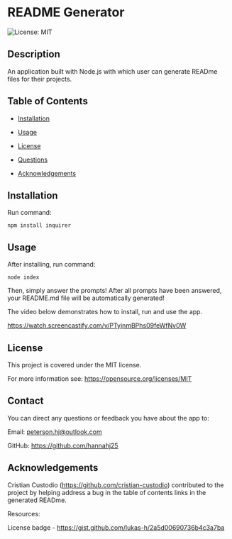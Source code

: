 # README Generator

![License: MIT](https://img.shields.io/badge/License-MIT-yellow.svg)

## Description 
An application built with Node.js with which user can generate READme files for their projects.

## Table of Contents

- [Installation](#installation)

- [Usage](#usage)

- [License](#license)

- [Questions](#questions)

- [Acknowledgements](#acknowledgements)

## Installation 
Run command:

 `npm install inquirer`

## Usage 
After installing, run command:

 `node index`

Then, simply answer the prompts! After all prompts have been answered, your README.md file will be automatically generated!

The video below demonstrates how to install, run and use the app.

https://watch.screencastify.com/v/PTyjnmBPhs09feWfNv0W

## License 
This project is covered under the MIT license.

For more information see: 
https://opensource.org/licenses/MIT

## Contact
You can direct any questions or feedback you have about the app to:

Email: peterson.hj@outlook.com

GitHub: https://github.com/hannahj25


## Acknowledgements
Cristian Custodio (https://github.com/cristian-custodio) contributed to the project by helping address a bug in the table of contents links in the generated READme.

Resources: 

License badge - https://gist.github.com/lukas-h/2a5d00690736b4c3a7ba
